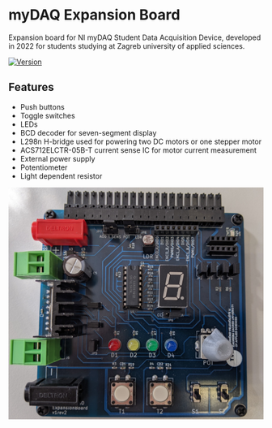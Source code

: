 # myDAQ Expansion Board
 Expansion board for NI myDAQ Student Data Acquisition Device, developed in 2022 for students studying at Zagreb university of applied sciences.
 
[![Version](https://img.shields.io/github/v/release/jkordek1/myDAQ-Expansion-Board)]()
 
 ## Features
 - Push buttons
 - Toggle switches
 - LEDs
 - BCD decoder for seven-segment display
 - L298n H-bridge used for powering two DC motors or one stepper motor
 - ACS712ELCTR-05B-T current sense IC for motor current measurement
 - External power supply
 - Potentiometer
 - Light dependent resistor

![](Images/Front.jpg)

